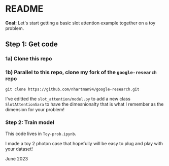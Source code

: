 # README

**Goal:** Let's start getting a basic slot attention example together on a toy problem.

## Step 1: Get code

### 1a) Clone this repo

### 1b) Parallel to this repo, clone my fork of the `google-research` repo

`git clone https://github.com/nhartman94/google-research.git`

I've editted the `slot_attention/model.py` to add a new class `SlotAttentionSara` to have the dimesnionalty that is what I remember as the dimension for your problem!

### Step 2: Train model

This code lives in `Toy-prob.ipynb`.

I made a toy 2 photon case that hopefully will be easy to plug and play with your dataset!


June 2023